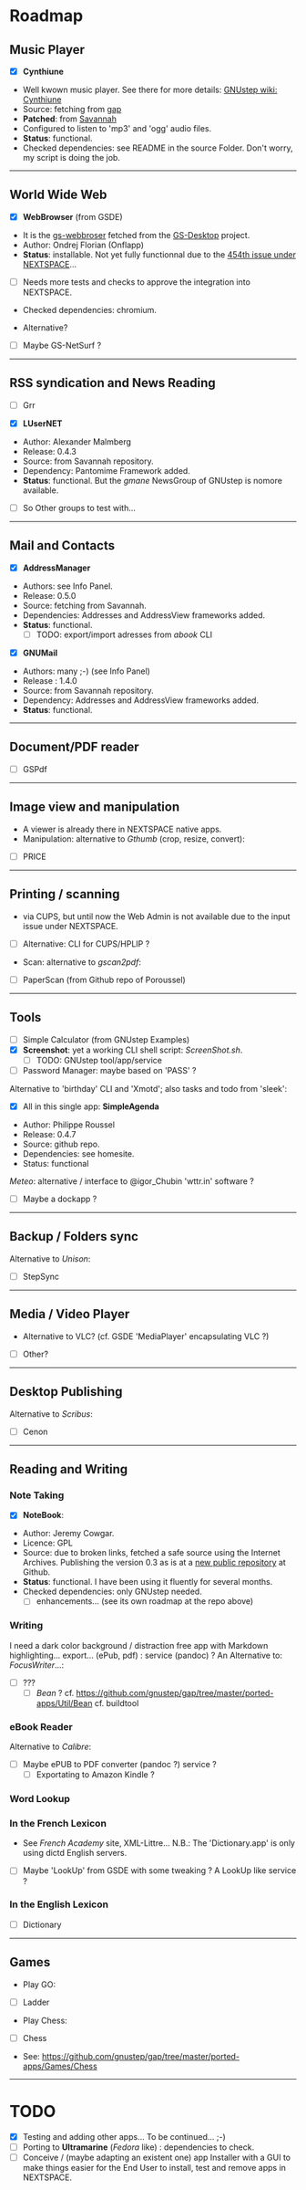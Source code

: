 # Roadmap

## Music Player

- [x] **Cynthiune**
- Well kwown music player. See there for more details: [GNUstep wiki: Cynthiune](https://mediawiki.gnustep.org/index.php/Cynthiune.app)
- Source: fetching from [gap](https://github.com/gnustep/gap)
- **Patched**: from [Savannah](https://savannah.nongnu.org/bugs/?61807)
- Configured to listen to 'mp3' and 'ogg' audio files.
- **Status**: functional.
- Checked dependencies: see README in the source Folder. Don't worry, my script is doing the job.

---

## World Wide Web

- [x] **WebBrowser** (from GSDE)
- It is the [gs-webbroser](https://github.com/onflapp/gs-webbrowser) fetched from the [GS-Desktop](https://github.com/onflapp/gs-desktop) project.
- Author: Ondrej Florian (Onflapp)
- **Status**: installable. Not yet fully functionnal due to the [454th issue under NEXTSPACE](https://github.com/trunkmaster/nextspace/issues/454)...
- [ ] Needs more tests and checks to approve the integration into NEXTSPACE.
- Checked dependencies: chromium.

- Alternative?
- [ ] Maybe GS-NetSurf ?

---

## RSS syndication and News Reading

- [ ] Grr
      
- [x] **LUserNET**
- Author: Alexander Malmberg 
- Release: 0.4.3
- Source: from Savannah repository.
- Dependency: Pantomime Framework added.
- **Status**: functional. But the *gmane* NewsGroup of GNUstep is nomore available.
- [ ] So Other groups to test with...

---

## Mail and Contacts

- [x] **AddressManager**
- Authors: see Info Panel.
- Release: 0.5.0
- Source: fetching from Savannah.
- Dependencies: Addresses and AddressView frameworks added.
- **Status**: functional.
    - [ ] TODO: export/import adresses from *abook* CLI

- [x] **GNUMail**
- Authors: many ;-) (see Info Panel)
- Release : 1.4.0
- Source: from Savannah repository.
- Dependency: Addresses and AddressView frameworks added.
- **Status**: functional.

---

## Document/PDF reader

- [ ] GSPdf

---

## Image view and manipulation

- A viewer is already there in NEXTSPACE native apps.
- Manipulation: alternative to *Gthumb* (crop, resize, convert):
- [ ] PRICE

---

## Printing / scanning

- via CUPS, but until now the Web Admin is not available due to the input issue under NEXTSPACE.
- [ ] Alternative: CLI for CUPS/HPLIP ?

- Scan: alternative to *gscan2pdf*:
- [ ] PaperScan (from Github repo of Poroussel)

---

## Tools

- [ ] Simple Calculator (from GNUstep Examples)
- [x] **Screenshot**: yet a working CLI shell script: *ScreenShot.sh*.
    - [ ] TODO: GNUstep tool/app/service
- [ ] Password Manager: maybe based on 'PASS' ?

Alternative to 'birthday' CLI and 'Xmotd'; also tasks and todo from 'sleek':
- [x] All in this single app: **SimpleAgenda**
- Author: Philippe Roussel
- Release: 0.4.7
- Source: github repo.
- Dependencies: see homesite.
- Status: functional

*Meteo*: alternative / interface to @igor_Chubin 'wttr.in' software ?
- [ ] Maybe a dockapp ?  

---

## Backup / Folders sync

Alternative to *Unison*: 
- [ ] StepSync

---

## Media / Video Player

- Alternative to VLC? 
(cf. GSDE 'MediaPlayer' encapsulating VLC ?)
- [ ] Other?

---

## Desktop Publishing
Alternative to *Scribus*: 
- [ ] Cenon

---

## Reading and Writing

### Note Taking
- [x] **NoteBook**:
- Author: Jeremy Cowgar.
- Licence: GPL 
- Source: due to broken links, fetched a safe source using the Internet Archives. Publishing the version 0.3 as is at a [new public repository](https://github.com/pcardona34/gnustep-notebook) at Github.
- **Status**: functional. I have been using it fluently for several months.
- Checked dependencies: only GNUstep needed.
  - [ ] enhancements... (see its own roadmap at the repo above)

### Writing

I need a dark color background / distraction free app
with Markdown highlighting... export... (ePub, pdf) : service (pandoc) ?
An Alternative to: *FocusWriter*...:
- [ ] ???
  - [ ] *Bean* ?
cf. <https://github.com/gnustep/gap/tree/master/ported-apps/Util/Bean>
cf. buildtool

### eBook Reader

Alternative to *Calibre*:
- [ ] Maybe ePUB to PDF converter (pandoc ?) service ?
    - [ ] Exportating to Amazon Kindle ?

### Word Lookup 

### In the French Lexicon
- See *French Academy* site, XML-Littre...
  N.B.: The 'Dictionary.app' is only using dictd English servers.
- [ ] Maybe 'LookUp' from GSDE with some tweaking ? A LookUp like service ?

### In the English Lexicon
- [ ] Dictionary

---

## Games

- Play GO:
- [ ] Ladder
- Play Chess:
- [ ] Chess
- See: <https://github.com/gnustep/gap/tree/master/ported-apps/Games/Chess>

---

# TODO

- [x] Testing and adding other apps... To be continued... ;-)
- [ ] Porting to **Ultramarine** (*Fedora* like) : dependencies to check.
- [ ] Conceive / (maybe adapting an existent one) app Installer with a GUI to make things easier for the End User to install, test and remove apps in NEXTSPACE.
